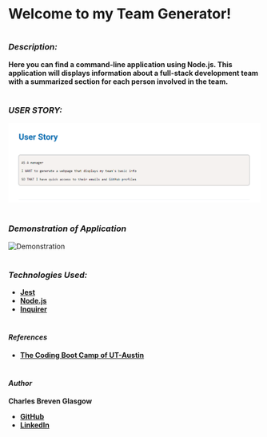 # **Welcome to my Team Generator!**

#

### *Description:*

**Here you can find a command-line application using Node.js. This application will displays information about a full-stack development team with a summarized section for each person involved in the team.**

#

### *USER STORY:*

![User Story](/img/user-story.png)

#

### *Demonstration of Application*

![Demonstration](https://giphy.com/gifs/EkOowhlbhyCQwOFFyb)

#

### *Technologies Used:*

- **[Jest](https://www.npmjs.com/package/jest)**
- **[Node.js](http://nodejs.org/en/)**
- **[Inquirer](https://www.npmjs.com/package/inquirer)**

#

#### *References*

- **[The Coding Boot Camp of UT-Austin](https://techbootcamps.utexas.edu/coding/)**

#

#### *Author*

**Charles Breven Glasgow**

- **[GitHub](https://github.com/Brevenn)**
- **[LinkedIn](https://www.linkedin.com/in/charles-glasgow-7b07a41a3/)**

#